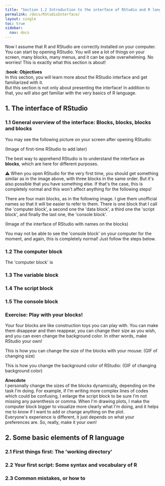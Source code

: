 ```yaml
---
title: "Section 1.2 Introduction to the interface of RStudio and R language"
permalink: /docs/RStudioInterface/
layout: single
toc: true
sidebar:
  nav: docs
---
```


Now I assume that R and RStudio are correctly installed on your computer. You can start by opening RStudio. You will see a lot of things on your screen, many blocks, many menus, and it can be quite overwhelming. No worries! This is exactly what this section is about!

<p class="notice--warning"><strong> :book: Objectives</strong><br>In this section, you will learn more about the RStudio interface and get familiarized with it.<br>
But this section is not only about presenting the interface! In addition to that, you will also get familiar with the very basics of R language.<br></p>
 
## 1. The interface of RStudio
### 1.1	General overview of the interface: Blocks, blocks, blocks and blocks
You may see the following picture on your screen after opening RStudio:

(Image of first-time RStudio to add later)

The best way to apprehend RStudio is to understand the interface as <b>blocks</b>, which are here for different purposes.

<p class="notice--danger">&#9888; When you open RStudio for the very first time, you should get something similar as in the image above, with three blocks in the same order. But it's also possible that you have something else. If that's the case, this is completely normal and this won't affect anything for the following steps! </p>

There are four main blocks, as in the following image. I give them unofficial names so that it will be easier to refer to them. There is one block that I call the 'computer block', a second one the 'data block', a third one the 'script block', and finally the last one, the 'console block'.

(Image of the interface of RStudio with names on the blocks)

You may not be able to see the 'console block' on your computer for the moment, and again, this is completely normal! Just follow the steps below.

### 1.2	The computer block
The 'computer block' is 
### 1.3	The variable block
### 1.4	The script block
### 1.5	The console block
### Exercise: Play with your blocks!
Your four blocks are like construction toys you can play with. You can make them disappear and then reappear, you can change their size as you wish, and you can even change the background color. In other words, make RStudio your own!

This is how you can change the size of the blocks with your mouse:
(GIF of changing size)

This is how you change the background color of RStudio:
(GIF of changing background color)

<p class="notice--info"> <strong> Anecdote </strong> <br> I personally change the sizes of the blocks dynamically, depending on the task I'm doing. For example, if I'm writing more complex lines of codes which could be confusing, I enlarge the script block to be sure I'm not missing any parenthesis or comma. When I'm drawing plots, I make the computer block bigger to visualize more clearly what I'm doing, and it helps me to know if I want to add or change anything on the plot.<br>
  Everyone's experience is different, it just depends on what your preferences are. So, really, make it your own! </p>

## 2. Some basic elements of R language
### 2.1 First things first: The 'working directory'
### 2.2 Your first script: Some syntax and vocabulary of R
### 2.3 Common mistakes, or how to 

